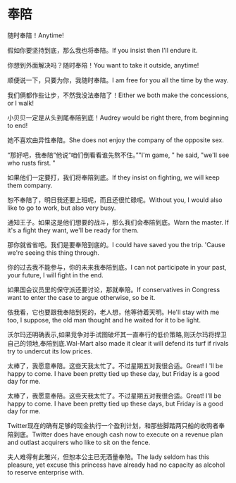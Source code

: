 # 奉陪

<p><span class="chinese">随时奉陪！</span><span class="english">Anytime!</span></p>

<p><span class="chinese">假如你要坚持到底，那么我也将奉陪。</span><span class="english">If you insist then I'll endure it.</span></p>

<p><span class="chinese">你想到外面解决吗？随时奉陪！</span><span class="english">You want to take it outside, anytime!</span></p>

<p><span class="chinese">顺便说一下，只要为你，我随时奉陪。</span><span class="english">I am free for you all the time by the way.</span></p>

<p><span class="chinese">我们俩都作些让步，不然我没法奉陪了！</span><span class="english">Either we both make the concessions, or I walk!</span></p>

<p><span class="chinese">小贝贝一定是从头到尾奉陪到底！</span><span class="english">Audrey would be right there, from beginning to end!</span></p>

<p><span class="chinese">她不喜欢由异性奉陪。</span><span class="english">She does not enjoy the company of the opposite sex.</span></p>

<p><span class="chinese">“那好吧，我奉陪”他说“咱们倒看看谁先熬不住。”</span><span class="english">"I'm game, " he said, "we'll see who rusts first. "</span></p>

<p><span class="chinese">如果他们一定要打，我们将奉陪到底。</span><span class="english">If they insist on fighting, we will keep them company.</span></p>

<p><span class="chinese">恕不奉陪了，明日我还要上班呢，而且还很忙碌呢。</span><span class="english">Without you, I would also like to go to work, but also very busy.</span></p>

<p><span class="chinese">通知王子。如果这是他们想要的战斗，那么我们会奉陪到底。</span><span class="english">Warn the master. If it's a fight they want, we'll be ready for them.</span></p>

<p><span class="chinese">那你就省省吧。我们是要奉陪到底的。</span><span class="english">I could have saved you the trip. 'Cause we're seeing this thing through.</span></p>

<p><span class="chinese">你的过去我不能参与，你的未来我奉陪到底。</span><span class="english">I can not participate in your past, your future, I will fight in the end.</span></p>

<p><span class="chinese">如果国会议员里的保守派还要讨论，那就奉陪。</span><span class="english">If conservatives in Congress want to enter the case to argue otherwise, so be it.</span></p>

<p><span class="chinese">依我看，它也要跟我奉陪到死的，老人想，他等待着天明。</span><span class="english">He'll stay with me too, I suppose, the old man thought and he waited for it to be light.</span></p>

<p><span class="chinese">沃尔玛还明确表示,如果竞争对手试图破坏其一直奉行的低价策略,则沃尔玛将捍卫自己的领地,奉陪到底.</span><span class="english">Wal-Mart also made it clear it will defend its turf if rivals try to undercut its low prices.</span></p>

<p><span class="chinese">太棒了，我愿意奉陪。这些天我太忙了。不过星期五对我很合适。</span><span class="english">Great! I 'll be happy to come. I have been pretty tied up these day, but Friday is a good day for me.</span></p>

<p><span class="chinese">太棒了，我愿意奉陪。这些天我太忙了。不过星期五对我很合适。</span><span class="english">Great! I'll be happy to come. I have been pretty tied up these days, but Friday is a good day for me.</span></p>

<p><span class="chinese">Twitter现在的确有足够的现金执行一个盈利计划，和那些脚踏两只船的收购者奉陪到底。</span><span class="english">Twitter does have enough cash now to execute on a revenue plan and outlast acquirers who like to sit on the fence.</span></p>

<p><span class="chinese">夫人难得有此雅兴，但恕本公主已无酒量奉陪。</span><span class="english">The lady seldom has this pleasure, yet excuse this princess have already had no capacity as alcohol to reserve enterprise with.</span></p>

